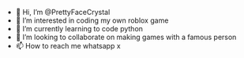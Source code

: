 - 👋 Hi, I’m @PrettyFaceCrystal
- 👀 I’m interested in coding my own roblox game
- 🌱 I’m currently learning to code python
- 💞️ I’m looking to collaborate on making games with a famous person
- 📫 How to reach me whatsapp x

<!---
PrettyFaceCrystal/PrettyFaceCrystal is a ✨ special ✨ repository because its `README.md` (this file) appears on your GitHub profile.
You can click the Preview link to take a look at your changes.
--->
